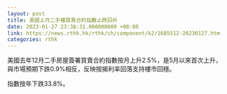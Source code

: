 ```yaml
---
layout: post
title: 美國上月二手樓買賣合約指數止跌回升
date: 2023-01-27 23:38:31.000000000 +08:00
link: https://news.rthk.hk/rthk/ch/component/k2/1685512-20230127.htm
categories: rthk
---
```


美國去年12月二手房屋簽署買賣合約指數按月上升2.5%，是5月以來首次上升，與市場預期下跌0.9%相反，反映按揭利率回落支持樓市回穩。

指數按年下跌33.8%。
